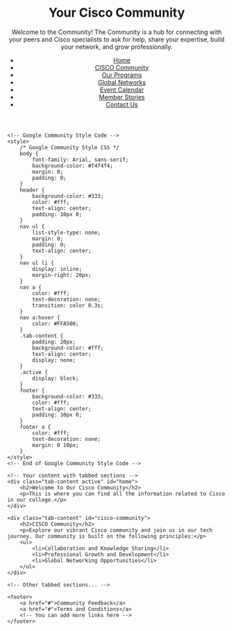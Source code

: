 
<html lang="en">
<head>
    <meta charset="UTF-8">
    <meta name="viewport" content="width=device-width, initial-scale=1.0">
    <title>Your Cisco Community</title>
    <link rel="stylesheet" href="styles.css">
    <style>
        /* Your existing CSS goes here */
    </style>
</head>
<body>
    <header>
        <h1>Your Cisco Community</h1>
        <p>Welcome to the Community! The Community is a hub for connecting with your peers and Cisco specialists to ask for help, share your expertise, build your network, and grow professionally.</p>
        <nav>
            <ul>
                <li><a href="#home">Home</a></li>
                <li><a href="#cisco-community">CISCO Community</a></li>
                <li><a href="#our-programs">Our Programs</a></li>
                <li><a href="#global-networks">Global Networks</a></li>
                <li><a href="#event-calendar">Event Calendar</a></li>
                <li><a href="#member-stories">Member Stories</a></li>
                <li><a href="#contact-us">Contact Us</a></li>
            </ul>
        </nav>
    </header>

    <!-- Google Community Style Code -->
    <style>
        /* Google Community Style CSS */
        body {
            font-family: Arial, sans-serif;
            background-color: #f4f4f4;
            margin: 0;
            padding: 0;
        }
        header {
            background-color: #333;
            color: #fff;
            text-align: center;
            padding: 10px 0;
        }
        nav ul {
            list-style-type: none;
            margin: 0;
            padding: 0;
            text-align: center;
        }
        nav ul li {
            display: inline;
            margin-right: 20px;
        }
        nav a {
            color: #fff;
            text-decoration: none;
            transition: color 0.3s;
        }
        nav a:hover {
            color: #FFA500;
        }
        .tab-content {
            padding: 20px;
            background-color: #fff;
            text-align: center;
            display: none;
        }
        .active {
            display: block;
        }
        footer {
            background-color: #333;
            color: #fff;
            text-align: center;
            padding: 10px 0;
        }
        footer a {
            color: #fff;
            text-decoration: none;
            margin: 0 10px;
        }
    </style>
    <!-- End of Google Community Style Code -->

    <!-- Your content with tabbed sections -->
    <div class="tab-content active" id="home">
        <h2>Welcome to Our Cisco Community</h2>
        <p>This is where you can find all the information related to Cisco in our college.</p>
    </div>

    <div class="tab-content" id="cisco-community">
        <h2>CISCO Community</h2>
        <p>Explore our vibrant Cisco community and join us in our tech journey. Our community is built on the following principles:</p>
        <ul>
            <li>Collaboration and Knowledge Sharing</li>
            <li>Professional Growth and Development</li>
            <li>Global Networking Opportunities</li>
        </ul>
    </div>

    <!-- Other tabbed sections... -->

    <footer>
        <a href="#">Community Feedback</a>
        <a href="#">Terms and Conditions</a>
        <!-- You can add more links here -->
    </footer>
</body>
</html>
